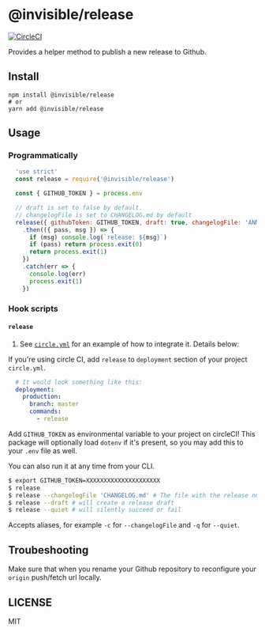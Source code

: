 # @invisible/release

[![CircleCI](https://circleci.com/gh/invisible-tech/release/tree/master.svg?style=svg)](https://circleci.com/gh/invisible-tech/release/tree/master)

Provides a helper method to publish a new release to Github.

## Install

```
npm install @invisible/release
# or
yarn add @invisible/release
```

## Usage

### Programmatically

```javascript
  'use strict'
  const release = require('@invisible/release')

  const { GITHUB_TOKEN } = process.env

  // draft is set to false by default.
  // changelogFile is set to CHANGELOG.md by default
  release({ githubToken: GITHUB_TOKEN, draft: true, changelogFile: 'ANNOUNCEMENTS.md' })
    .then(({ pass, msg }) => {
      if (msg) console.log(`release: ${msg}`)
      if (pass) return process.exit(0)
      return process.exit(1)
    })
    .catch(err => {
      console.log(err)
      process.exit(1)
    })
```

### Hook scripts

#### `release`

1. See [`circle.yml`](circle.yml) for an example of how to integrate it. Details below:

  If you're using circle CI, add `release` to `deployment` section of your project `circle.yml`.

  ```yaml
    # It would look something like this:
    deployment:
      production:
        branch: master
        commands:
          - release
  ```

  Add `GITHUB_TOKEN` as environmental variable to your project on circleCI!
  This package will optionally load `dotenv` if it's present, so you may add this to your `.env` file as well.

  You can also run it at any time from your CLI.

  ```bash
  $ export GITHUB_TOKEN=XXXXXXXXXXXXXXXXXXXXX
  $ release
  $ release --changelogFile 'CHANGELOG.md' # The file with the release notes diff, defaults to ANNOUNCEMENTS.md
  $ release --draft # will create a release draft
  $ release --quiet # will silently succeed or fail
  ```
Accepts aliases, for example `-c` for `--changelogFile` and `-q` for `--quiet`.

## Troubeshooting

Make sure that when you rename your Github repository to reconfigure your `origin` push/fetch url locally.

## LICENSE

MIT
